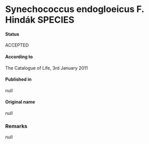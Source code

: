 # Synechococcus endogloeicus F. Hindák SPECIES

#### Status
ACCEPTED

#### According to
The Catalogue of Life, 3rd January 2011

#### Published in
null

#### Original name
null

### Remarks
null
